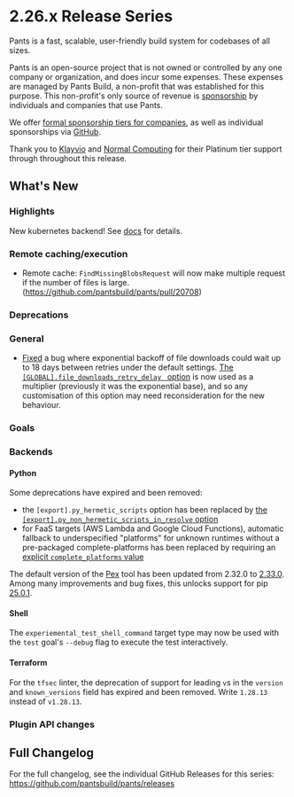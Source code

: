 # 2.26.x Release Series

Pants is a fast, scalable, user-friendly build system for codebases of all sizes.

Pants is an open-source project that is not owned or controlled by any one company or organization, and does incur some expenses. These expenses are managed by Pants Build, a non-profit that was established for this purpose. This non-profit's only source of revenue is [sponsorship](https://www.pantsbuild.org/sponsorship) by individuals and companies that use Pants.

We offer [formal sponsorship tiers for companies](https://www.pantsbuild.org/sponsorship), as well as individual sponsorships via [GitHub](https://github.com/sponsors/pantsbuild).

Thank you to [Klayvio](https://www.klaviyo.com/) and [Normal Computing](https://normalcomputing.ai/) for their Platinum tier support through throughout this release.

## What's New

### Highlights

New kubernetes backend! See [docs](https://www.pantsbuild.org/stable/docs/kubernetes) for details.

### Remote caching/execution

- Remote cache: `FindMissingBlobsRequest` will now make multiple request if the number of files is large. (https://github.com/pantsbuild/pants/pull/20708)

### Deprecations


### General

- [Fixed](https://github.com/pantsbuild/pants/pull/21959) a bug where exponential backoff of file downloads could wait up to 18 days between retries under the default settings. [The `[GLOBAL].file_downloads_retry_delay ` option](https://www.pantsbuild.org/2.26/reference/global-options#file_downloads_retry_delay) is now used as a multiplier (previously it was the exponential base), and so any customisation of this option may need reconsideration for the new behaviour.

### Goals


### Backends

#### Python

Some deprecations have expired and been removed:

- the `[export].py_hermetic_scripts` option has been replaced by [the `[export].py_non_hermetic_scripts_in_resolve` option](https://www.pantsbuild.org/2.25/reference/goals/export#py_non_hermetic_scripts_in_resolve)
- for FaaS targets (AWS Lambda and Google Cloud Functions), automatic fallback to underspecified "platforms" for unknown runtimes without a pre-packaged complete-platforms has been replaced by requiring an [explicit `complete_platforms` value](https://www.pantsbuild.org/2.25/reference/targets/python_aws_lambda_function#complete_platforms)

The default version of the [Pex](https://docs.pex-tool.org/) tool has been updated from 2.32.0 to [2.33.0](https://github.com/pex-tool/pex/releases/tag/v2.33.0).  Among many improvements and bug fixes, this unlocks support for pip [25.0.1](https://pip.pypa.io/en/stable/news/#v25-0-1).

#### Shell

The `experiemental_test_shell_command` target type may now be used with the `test` goal's `--debug` flag to execute the test interactively.

#### Terraform

For the `tfsec` linter, the deprecation of support for leading `v`s in the `version` and `known_versions` field has expired and been removed. Write `1.28.13` instead of `v1.28.13`.

### Plugin API changes


## Full Changelog

For the full changelog, see the individual GitHub Releases for this series: <https://github.com/pantsbuild/pants/releases>
